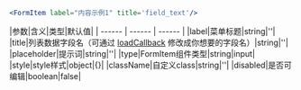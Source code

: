 
```jsx
<FormItem label="内容示例1" title='field_text'/>
```
|参数|含义|类型|默认值|
| ------ | ------ | ------ |
|label|菜单标题|string|''|
|title|列表数据字段名（可通过 [loadCallback](../其他.md) 修改成你想要的字段名）|string|''|
|placeholder|提示词|string|''|
|type|FormItem组件类型|string|input|
|style|style样式|object|{}|
|className|自定义class|string|''|
|disabled|是否可编辑|boolean|false|
